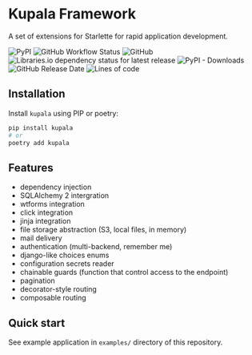# Kupala Framework

A set of extensions for Starlette for rapid application development.

![PyPI](https://img.shields.io/pypi/v/kupala)
![GitHub Workflow Status](https://img.shields.io/github/workflow/status/alex-oleshkevich/kupala/Lint)
![GitHub](https://img.shields.io/github/license/alex-oleshkevich/kupala)
![Libraries.io dependency status for latest release](https://img.shields.io/librariesio/release/pypi/kupala)
![PyPI - Downloads](https://img.shields.io/pypi/dm/kupala)
![GitHub Release Date](https://img.shields.io/github/release-date/alex-oleshkevich/kupala)
![Lines of code](https://img.shields.io/tokei/lines/github/alex-oleshkevich/kupala)

## Installation

Install `kupala` using PIP or poetry:

```bash
pip install kupala
# or
poetry add kupala
```

## Features

- dependency injection
- SQLAlchemy 2 intergration
- wtforms integration
- click integration
- jinja integration
- file storage abstraction (S3, local files, in memory)
- mail delivery
- authentication (multi-backend, remember me)
- django-like choices enums
- configuration secrets reader
- chainable guards (function that control access to the endpoint)
- pagination
- decorator-style routing
- composable routing

## Quick start

See example application in `examples/` directory of this repository.
